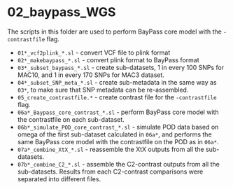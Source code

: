 # 02_baypass_WGS

The scripts in this folder are used to perform BayPass core model with the `-contrastfile` flag.

* `01*_vcf2plink_*.sl` - convert VCF file to plink format
* `02*_makebaypass_*.sl` - convert plink format to BayPass format
* `03*_subset_baypass_*.sl` - create sub-datasets, 1 in every 100 SNPs for MAC10, and 1 in every 170 SNPs for MAC3 dataset.
* `04*_subset_SNP_meta_*.sl` - create sub-metadata in the same way as `03*`, to make sure that SNP metadata can be re-assembled.
* `05_create_contrastfile.*` - create contrast file for the `-contrastfile` flag.
* `06a*_Baypass_core_contrast_*.sl` - perform BayPass core model with the contrastfile on each sub-dataset.
* `06b*_simulate_POD_core_contrast_*.sl` - simulate POD data based on omega of the first sub-dataset calculated in `06a*`, and performs the same BayPass core model with the contrastfile on the POD as in `06a*`.
* `07a*_combine_XtX_*.sl` - reassemble the XtX outputs from all the sub-datasets.
* `07b*_combine_C2_*.sl` - assemble the C2-contrast outputs from all the sub-datasets. Results from each C2-contrast comparisons were separated into different files.

